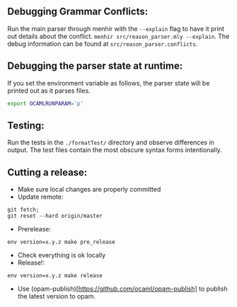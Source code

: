 Debugging Grammar Conflicts:
-------------------------
Run the main parser through menhir with the `--explain` flag to have it print out
details about the conflict.  `menhir src/reason_parser.mly --explain`. The debug 
information can be found at `src/reason_parser.conflicts`.

Debugging the parser state at runtime:
------------------------
If you set the environment variable as follows, the parser state will be printed out as it parses files.

```sh
export OCAMLRUNPARAM='p'
```

Testing:
------------------
Run the tests in the `./formatTest/` directory and observe differences in
output. The test files contain the most obscure syntax forms intentionally.

Cutting a release:
-------------------
- Make sure local changes are properly committed
- Update remote:
```
git fetch;
git reset --hard origin/master
```
- Prerelease:
```
env version=x.y.z make pre_release
```
- Check everything is ok locally
- Release!:
```
env version=x.y.z make release
```
- Use (opam-publish)[https://github.com/ocaml/opam-publish] to publish the latest version to opam. 
